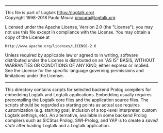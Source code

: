 ________________________________________________________________________

This file is part of Logtalk <https://logtalk.org/>  
Copyright 1998-2018 Paulo Moura <pmoura@logtalk.org>

Licensed under the Apache License, Version 2.0 (the "License");
you may not use this file except in compliance with the License.
You may obtain a copy of the License at

    http://www.apache.org/licenses/LICENSE-2.0

Unless required by applicable law or agreed to in writing, software
distributed under the License is distributed on an "AS IS" BASIS,
WITHOUT WARRANTIES OR CONDITIONS OF ANY KIND, either express or implied.
See the License for the specific language governing permissions and
limitations under the License.
________________________________________________________________________


This directory contains scripts for selected backend Prolog compilers
for embedding Logtalk and Logtalk applications. Embedding usually
requires precompiling the Logtalk core files and the application source
files. The scripts should be regarded as starting points as actual use
requires customization (e.g. starting goal, inclusion of a top-level
interpreter, custom Logtalk settings, etc). An alternative, available
in some backend Prolog compilers such as SICStus Prolog, SWI-Prolog,
and YAP is to create a *saved state* after loading Logtalk and a Logtalk
application.
